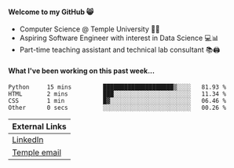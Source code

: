 #### Welcome to my GitHub 😸
  * Computer Science @ Temple University 🍒🦉
  * Aspiring Software Engineer with interest in Data Science 💻📊
  * Part-time teaching assistant and technical lab consultant 📚🖨️

#### What I've been working on this past week...
<!--START_SECTION:waka-->

```text
Python     15 mins         ████████████████████▒░░░░   81.93 %
HTML       2 mins          ███░░░░░░░░░░░░░░░░░░░░░░   11.34 %
CSS        1 min           █▓░░░░░░░░░░░░░░░░░░░░░░░   06.46 %
Other      0 secs          ░░░░░░░░░░░░░░░░░░░░░░░░░   00.26 %
```

<!--END_SECTION:waka-->

| External Links | 
| -------------- | 
| [LinkedIn](https://linkedin.com/in/shullender) |
| [Temple email](mailto:stephull@temple.edu) |
